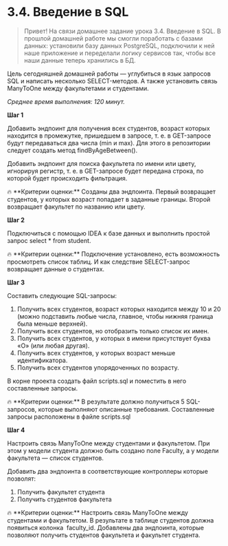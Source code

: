 # 3.4. Введение в SQL

> Привет! На связи домашнее задание урока 3.4. Введение в SQL.
В прошлой домашней работе мы смогли поработать с базами данных: установили базу данных PostgreSQL, подключили к ней наше приложение и переделали логику сервисов так, чтобы все наши данные теперь хранились в БД.

Цель сегодняшней домашней работы — углубиться в язык запросов SQL и написать несколько SELECT-методов. А также установить связь ManyToOne между факультетами и студентами.

*Среднее время выполнения: 120 минут.*
>

**Шаг 1**

Добавить эндпоинт для получения всех студентов, возраст которых находится в промежутке, пришедшем в запросе, т. е. в GET-запросе будут передаваться два числа (min и max). Для этого в репозитории следует создать метод findByAgeBetween().

Добавить эндпоинт для поиска факультета по имени или цвету, игнорируя регистр, т. е. в GET-запросе будет передана строка, по которой будет происходить фильтрация.

<aside>
🔥 **Критерии оценки:** Созданы два эндпоинта. Первый возвращает студентов, у которых возраст попадает в заданные границы. Второй возвращает факультет по названию или цвету.

</aside>

**Шаг 2**

Подключиться с помощью IDEA к базе данных и выполнить простой запрос select * from student.

<aside>
🔥 **Критерии оценки:** Подключение установлено, есть возможность просмотреть список таблиц. И как следствие SELECT-запрос возвращает данные о студентах.

</aside>

**Шаг 3**

Составить следующие SQL-запросы:

1. Получить всех студентов, возраст которых находится между 10 и 20 (можно подставить любые числа, главное, чтобы нижняя граница была меньше верхней).
2. Получить всех студентов, но отобразить только список их имен.
3. Получить всех студентов, у которых в имени присутствует буква «О» (или любая другая).
4. Получить всех студентов, у которых возраст меньше идентификатора.
5. Получить всех студентов упорядоченных по возрасту.

В корне проекта создать файл scripts.sql и поместить в него составленные запросы.

<aside>
🔥 **Критерии оценки:** В результате должно получиться 5 SQL-запросов, которые выполняют описанные требования. Составленные запросы расположены в файле scripts.sql

</aside>

**Шаг 4**

Настроить связь ManyToOne между студентами и факультетом. При этом у модели студента должно быть создано поле Faculty, а у модели факультета — список студентов.

Добавить два эндпоинта в соответствующие контроллеры которые позволят:

1. Получить факультет студента
2. Получить студентов факультета

<aside>
🔥 **Критерии оценки:** Настроить связь ManyToOne между студентами и факультетом. В результате в таблице студентов должна появиться колонка  faculty_id. Добавлены два эндпоинта, которые позволяют получить студентов факультета и факультет студента.

</aside>